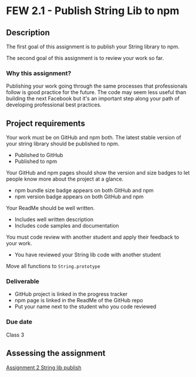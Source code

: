 # FEW 2.1 - Publish String Lib to npm

## Description 

The first goal of this assignment is to publish your String library to npm.

The second goal of this assignment is to review your work so far. 

### Why this assignment?

Publishing your work going through the same processes that professionals follow is good practice for the future. The code may seem less useful than building the next Facebook but it's an important step along your path of developing professional best practices. 

## Project requirements

Your work must be on GitHub and npm both. The latest stable version of your string library should be published to npm. 

- Published to GitHub
- Published to npm

Your GitHub and npm pages should show the version and size badges to let people know more about the project at a glance. 

- npm bundle size badge appears on both GitHub and npm
- npm version badge appears on both GitHub and npm

Your ReadMe should be well written. 

- Includes well written description
- Includes code samples and documentation

You must code review with another student and apply their feedback to your work. 

- You have reviewed your String lib code with another student

Move all functions to `String.prototype`

### Deliverable

- GitHub project is linked in the progress tracker
- npm page is linked in the ReadMe of the GitHub repo
- Put your name next to the student who you code reviewed

### Due date

Class 3

## Assessing the assignment

[Assignment 2 String lib publish](assignment-2-string-lib-publish-rubric.md)
